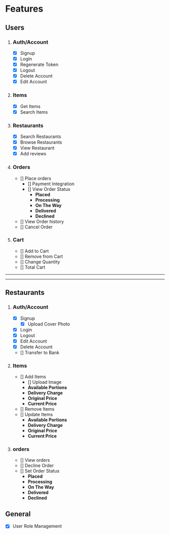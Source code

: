 # Features

## Users

1. ### Auth/Account

   - [x] Signup
   - [x] Login
   - [x] Regenerate Token
   - [x] Logout
   - [x] Delete Account
   - [x] Edit Account

2. ### Items

   - [x] Get Items
   - [x] Search Items

3. ### Restaurants

   - [x] Search Restaurants
   - [x] Browse Restaurants
   - [x] View Restaurant
   - [x] Add reviews

4. ### Orders

   - [] Place orders
     - [] Payment Integration
     - [] View Order Status
       - **Placed**
       - **Processing**
       - **On The Way**
       - **Delivered**
       - **Declined**
   - [] View Order history
   - [] Cancel Order

5. ### Cart
   - [] Add to Cart
   - [] Remove from Cart
   - [] Change Quantity
   - [] Total Cart

---

---

## Restaurants

1.  ### Auth/Account

    - [x] Signup
      - [x] Upload Cover Photo
    - [x] Login
    - [x] Logout
    - [x] Edit Account
    - [x] Delete Account
    - [] Transfer to Bank

2.  ### Items

    - [] Add Items
      - [] Upload Image
      - **Available Portions**
      - **Delivery Charge**
      - **Original Price**
      - **Current Price**
    - [] Remove Items
    - [] Update Items
      - **Available Portions**
      - **Delivery Charge**
      - **Original Price**
      - **Current Price**

3.  ### orders

    - [] View orders
    - [] Decline Order
    - [] Set Order Status
      - **Placed**
      - **Processing**
      - **On The Way**
      - **Delivered**
      - **Declined**

## General

- [x] User Role Management
